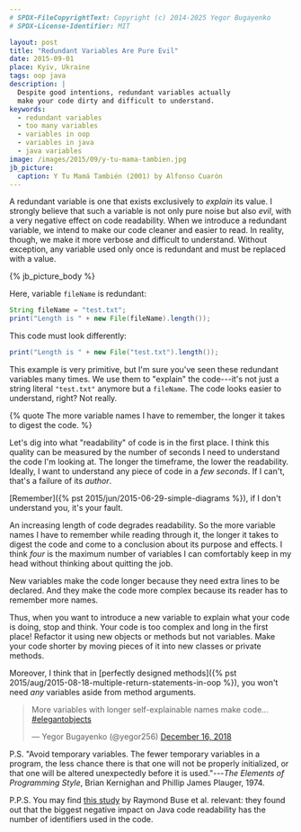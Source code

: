 ```yaml
---
# SPDX-FileCopyrightText: Copyright (c) 2014-2025 Yegor Bugayenko
# SPDX-License-Identifier: MIT

layout: post
title: "Redundant Variables Are Pure Evil"
date: 2015-09-01
place: Kyiv, Ukraine
tags: oop java
description: |
  Despite good intentions, redundant variables actually
  make your code dirty and difficult to understand.
keywords:
  - redundant variables
  - too many variables
  - variables in oop
  - variables in java
  - java variables
image: /images/2015/09/y-tu-mama-tambien.jpg
jb_picture:
  caption: Y Tu Mamá También (2001) by Alfonso Cuarón
---
```


A redundant variable is one that exists exclusively
to _explain_ its value. I strongly believe that such a variable is
not only pure noise but also _evil_, with a very negative effect
on code readability. When we introduce a redundant variable, we intend to make our code
cleaner and easier to read. In reality, though, we make it more verbose
and difficult to understand. Without exception, any variable used only
once is redundant and must be replaced with a value.

<!--more-->

{% jb_picture_body %}

Here, variable `fileName` is redundant:

```java
String fileName = "test.txt";
print("Length is " + new File(fileName).length());
```

This code must look differently:

```java
print("Length is " + new File("test.txt").length());
```

This example is very primitive, but I'm sure you've seen these
redundant variables many times. We use them to "explain" the code---it's
not just a string literal `"test.txt"` anymore but a `fileName`.
The code looks easier to understand, right? Not really.

{% quote The more variable names I have to remember, the longer it takes to digest the code. %}

Let's dig into what "readability" of code is in the first place. I think this
quality can be measured by the number of seconds I need to understand the
code I'm looking at. The longer the timeframe, the lower the readability.
Ideally, I want to understand any piece of code in a _few seconds_. If I can't,
that's a failure of its _author_.

[Remember]({% pst 2015/jun/2015-06-29-simple-diagrams %}),
if I don't understand you, it's your fault.

An increasing length of code degrades readability. So the more variable
names I have to remember while reading through it, the longer
it takes to digest the code and come to a conclusion about
its purpose and effects. I think _four_ is the maximum number
of variables I can comfortably keep in my head without thinking
about quitting the job.

New variables make the code longer because they need extra lines to
be declared. And they make the code more complex because its reader
has to remember more names.

Thus, when you want to introduce a new variable to explain what your code is
doing, stop and think. Your code is too complex and long in the first place!
Refactor it using new objects or methods but not variables. Make your
code shorter by moving pieces of it into new classes or private methods.

Moreover, I think that in [perfectly designed methods]({% pst 2015/aug/2015-08-18-multiple-return-statements-in-oop %}),
you won't need _any_ variables aside from method arguments.

<blockquote class="twitter-tweet" data-lang="en"><p lang="en" dir="ltr">More variables with longer self-explainable names make code... <a href="https://twitter.com/hashtag/elegantobjects?src=hash&amp;ref_src=twsrc%5Etfw">#elegantobjects</a></p>&mdash; Yegor Bugayenko (@yegor256) <a href="https://twitter.com/yegor256/status/1074235467887980544?ref_src=twsrc%5Etfw">December 16, 2018</a></blockquote>
<script async src="https://platform.twitter.com/widgets.js" charset="utf-8"></script>

P.S. "Avoid temporary variables. The fewer temporary variables in a program,
the less chance there is that one will not be properly initialized,
or that one will be altered unexpectedly before it is
used."---_The Elements of Programming Style_, Brian Kernighan and Phillip James Plauger, 1974.

P.P.S. You may find [this study](https://ieeexplore.ieee.org/abstract/document/5332232)
by Raymond Buse et al. relevant: they found out that the biggest negative
impact on Java code readability has the number of identifiers used in the code.
